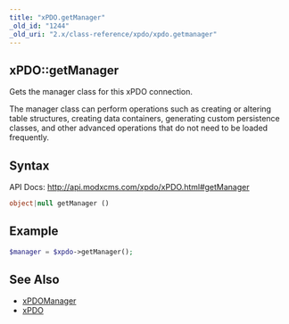 ```yaml
---
title: "xPDO.getManager"
_old_id: "1244"
_old_uri: "2.x/class-reference/xpdo/xpdo.getmanager"
---
```


## xPDO::getManager

Gets the manager class for this xPDO connection.

The manager class can perform operations such as creating or altering table structures, creating data containers, generating custom persistence classes, and other advanced operations that do not need to be loaded frequently.

## Syntax

API Docs: <http://api.modxcms.com/xpdo/xPDO.html#getManager>

``` php 
object|null getManager ()
```

## Example

``` php 
$manager = $xpdo->getManager();
```

## See Also

- [xPDOManager](xpdo/class-reference/xpdomanager "xPDOManager")
- [xPDO](xpdo/class-reference/xpdo "xPDO")